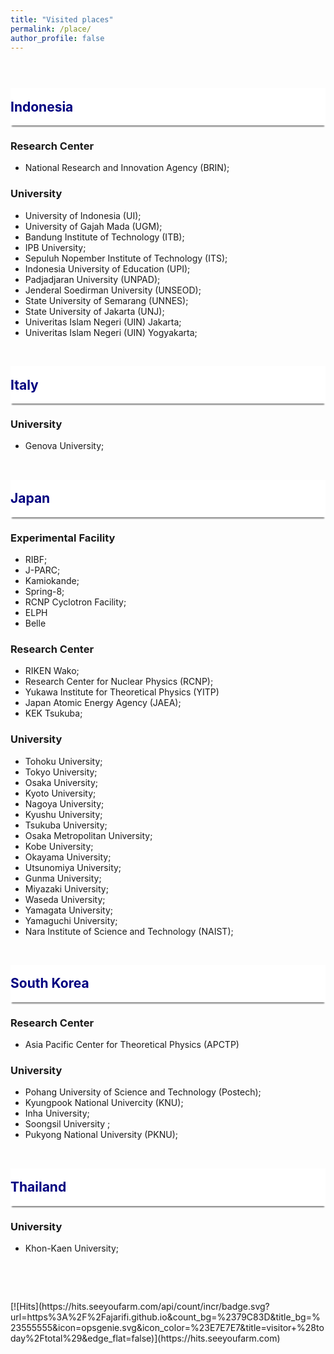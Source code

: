 ```yaml
---
title: "Visited places"
permalink: /place/
author_profile: false
---
```


<p style="margin-bottom: 1.5cm;"></p>

<!-- 
<div style="display: block;background-color:white;position: sticky;top: 0px; padding: 10px 0px 10px 0px;box-shadow: 0 4px 2px -2px gray;z-index: 2;"> 
  <h1 style="color:#000080"> Visited places </h1> </div> -->

<div style="display: flex; align-items: center; background-color: white; position: sticky; top: 0px; padding: 10px 0px; box-shadow: 0 4px 2px -2px gray; z-index: 1; height: 40px;"> 
  <h2 style="color:#000080; margin: 0;">Indonesia</h2> 
</div>

<h3> Research Center </h3>
<ul>
    <li>National Research and Innovation Agency (BRIN);</li>
</ul>

<h3>University</h3>

<ul> 
  <li>University of Indonesia (UI); </li>
  <li>University of Gajah Mada (UGM);</li>
  <li>Bandung Institute of Technology (ITB); </li>
  <li>IPB University;</li>
  <li>Sepuluh Nopember Institute of Technology (ITS); </li>
  <li>Indonesia University of Education (UPI);</li>
  <li>Padjadjaran University (UNPAD);</li>
  <li>Jenderal Soedirman University (UNSEOD); </li>
  <li>State University of Semarang (UNNES);</li>
  <li>State University of Jakarta (UNJ);</li>
  <li>Univeritas Islam Negeri (UIN) Jakarta;</li>
  <li>Univeritas Islam Negeri (UIN) Yogyakarta; </li>
</ul>

<p style="margin-bottom:1.2cm;"></p>

<div style="display: flex; align-items: center; background-color: white; position: sticky; top: 0px; padding: 10px 0px; box-shadow: 0 4px 2px -2px gray; z-index: 1; height: 40px;"> 
  <h2 style="color:#000080; margin: 0;">Italy</h2> 
</div>

<h3>University</h3>

<ul> 
  <li>Genova University; </li> 
</ul>

<p style="margin-bottom:1.2cm;"></p>

<div style="display: flex; align-items: center; background-color: white; position: sticky; top: 0px; padding: 10px 0px; box-shadow: 0 4px 2px -2px gray; z-index: 1; height: 40px;"> 
  <h2 style="color:#000080; margin: 0;">Japan</h2> 
</div>

<h3>Experimental Facility</h3>
<ul>
  <li> RIBF;</li>
  <li> J-PARC;</li>
  <li> Kamiokande;</li>
  <li> Spring-8;</li>
  <li> RCNP Cyclotron Facility;</li>
  <li> ELPH </li>
  <li> Belle </li>
</ul>

<h3>Research Center</h3>
<ul>
  <li> RIKEN Wako;</li>  
  <li> Research Center for Nuclear Physics (RCNP);</li>
  <li> Yukawa Institute for Theoretical Physics (YITP)</li>
  <li> Japan Atomic Energy Agency (JAEA);</li>
  <li> KEK Tsukuba; </li>
</ul>

<h3>University</h3>

<ul> 
  <li>Tohoku University;</li>
  <li>Tokyo University;</li>
  <li>Osaka University;</li>
  <li>Kyoto University;</li>
  <li>Nagoya University;</li>
  <li>Kyushu University;</li>
  <li>Tsukuba University;</li>
  <li>Osaka Metropolitan University;</li>
  <li>Kobe University; </li>
  <li>Okayama University; </li>
  <li>Utsunomiya University;</li>
  <li>Gunma University; </li>
  <li>Miyazaki University;</li>
  <li>Waseda University;</li>
  <li>Yamagata University;</li>
  <li>Yamaguchi University;</li>
  <li>Nara Institute of Science and Technology (NAIST);</li>
</ul>

<p style="margin-bottom:1.2cm;"></p>

<div style="display: flex; align-items: center; background-color: white; position: sticky; top: 0px; padding: 10px 0px; box-shadow: 0 4px 2px -2px gray; z-index: 1; height: 40px;"> 
  <h2 style="color:#000080; margin: 0;">South Korea</h2> 
</div>

<h3>Research Center</h3>
<ul> 
  <li> Asia Pacific Center for Theoretical Physics (APCTP)
</ul>

<h3>University</h3>
<ul> 
  <li>Pohang University of Science and Technology (Postech);</li>
  <li>Kyungpook National Univercity (KNU);</li>
  <li>Inha University; </li>
  <li>Soongsil University ;</li>
  <li>Pukyong National University (PKNU); </li> 
</ul>

<p style="margin-bottom:1.2cm;"></p>

<div style="display: flex; align-items: center; background-color: white; position: sticky; top: 0px; padding: 10px 0px; box-shadow: 0 4px 2px -2px gray; z-index: 1; height: 40px;"> 
  <h2 style="color:#000080; margin: 0;">Thailand</h2> 
</div>

<h3>University</h3>
<ul> 
  <li>Khon-Kaen University; </li> 
</ul>

<p style="margin-bottom:2cm;"></p>
[![Hits](https://hits.seeyoufarm.com/api/count/incr/badge.svg?url=https%3A%2F%2Fajarifi.github.io&count_bg=%2379C83D&title_bg=%23555555&icon=opsgenie.svg&icon_color=%23E7E7E7&title=visitor+%28today%2Ftotal%29&edge_flat=false)](https://hits.seeyoufarm.com)
